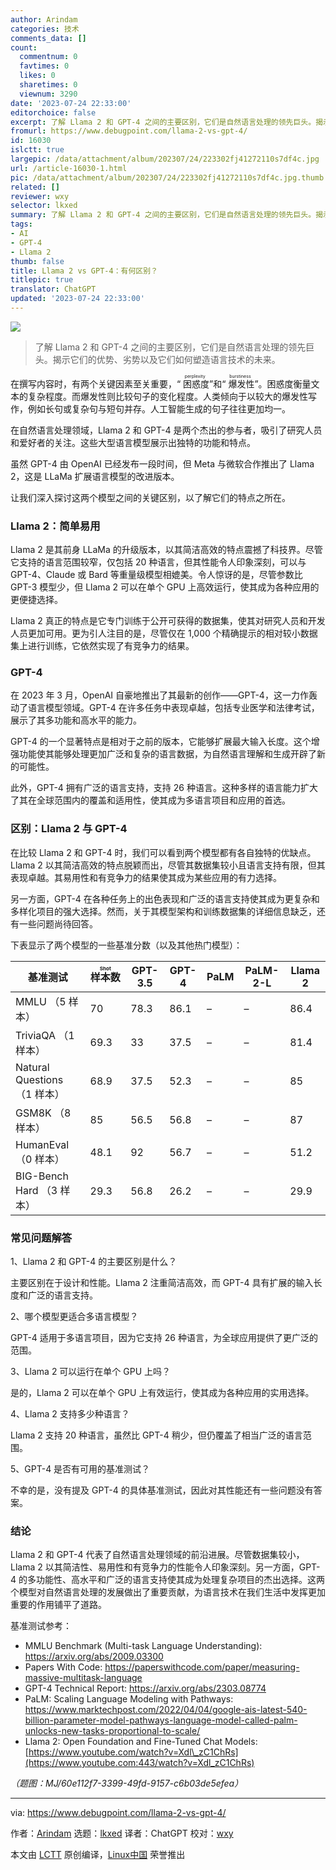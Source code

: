 ```yaml
---
author: Arindam
categories: 技术
comments_data: []
count:
  commentnum: 0
  favtimes: 0
  likes: 0
  sharetimes: 0
  viewnum: 3290
date: '2023-07-24 22:33:00'
editorchoice: false
excerpt: 了解 Llama 2 和 GPT-4 之间的主要区别，它们是自然语言处理的领先巨头。揭示它们的优势、劣势以及它们如何塑造语言技术的未来。
fromurl: https://www.debugpoint.com/llama-2-vs-gpt-4/
id: 16030
islctt: true
largepic: /data/attachment/album/202307/24/223302fj41272110s7df4c.jpg
url: /article-16030-1.html
pic: /data/attachment/album/202307/24/223302fj41272110s7df4c.jpg.thumb.jpg
related: []
reviewer: wxy
selector: lkxed
summary: 了解 Llama 2 和 GPT-4 之间的主要区别，它们是自然语言处理的领先巨头。揭示它们的优势、劣势以及它们如何塑造语言技术的未来。
tags:
- AI
- GPT-4
- Llama 2
thumb: false
title: Llama 2 vs GPT-4：有何区别？
titlepic: true
translator: ChatGPT
updated: '2023-07-24 22:33:00'
---
```


![](/data/attachment/album/202307/24/223302fj41272110s7df4c.jpg)



> 
> 了解 Llama 2 和 GPT-4 之间的主要区别，它们是自然语言处理的领先巨头。揭示它们的优势、劣势以及它们如何塑造语言技术的未来。
> 
> 
> 


在撰写内容时，有两个关键因素至关重要，“<ruby> 困惑度 <rt>  perplexity </rt></ruby>”和“<ruby> 爆发性 <rt>  burstiness </rt></ruby>”。困惑度衡量文本的复杂程度。而爆发性则比较句子的变化程度。人类倾向于以较大的爆发性写作，例如长句或复杂句与短句并存。人工智能生成的句子往往更加均一。


在自然语言处理领域，Llama 2 和 GPT-4 是两个杰出的参与者，吸引了研究人员和爱好者的关注。这些大型语言模型展示出独特的功能和特点。


虽然 GPT-4 由 OpenAI 已经发布一段时间，但 Meta 与微软合作推出了 Llama 2，这是 LLaMa 扩展语言模型的改进版本。


让我们深入探讨这两个模型之间的关键区别，以了解它们的特点之所在。


### Llama 2：简单易用


Llama 2 是其前身 LLaMa 的升级版本，以其简洁高效的特点震撼了科技界。尽管它支持的语言范围较窄，仅包括 20 种语言，但其性能令人印象深刻，可以与 GPT-4、Claude 或 Bard 等重量级模型相媲美。令人惊讶的是，尽管参数比 GPT-3 模型少，但 Llama 2 可以在单个 GPU 上高效运行，使其成为各种应用的更便捷选择。


Llama 2 真正的特点是它专门训练于公开可获得的数据集，使其对研究人员和开发人员更加可用。更为引人注目的是，尽管仅在 1,000 个精确提示的相对较小数据集上进行训练，它依然实现了有竞争力的结果。


### GPT-4


在 2023 年 3 月，OpenAI 自豪地推出了其最新的创作——GPT-4，这一力作轰动了语言模型领域。GPT-4 在许多任务中表现卓越，包括专业医学和法律考试，展示了其多功能和高水平的能力。


GPT-4 的一个显著特点是相对于之前的版本，它能够扩展最大输入长度。这个增强功能使其能够处理更加广泛和复杂的语言数据，为自然语言理解和生成开辟了新的可能性。


此外，GPT-4 拥有广泛的语言支持，支持 26 种语言。这种多样的语言能力扩大了其在全球范围内的覆盖和适用性，使其成为多语言项目和应用的首选。


### 区别：Llama 2 与 GPT-4


在比较 Llama 2 和 GPT-4 时，我们可以看到两个模型都有各自独特的优缺点。Llama 2 以其简洁高效的特点脱颖而出，尽管其数据集较小且语言支持有限，但其表现卓越。其易用性和有竞争力的结果使其成为某些应用的有力选择。


另一方面，GPT-4 在各种任务上的出色表现和广泛的语言支持使其成为更复杂和多样化项目的强大选择。然而，关于其模型架构和训练数据集的详细信息缺乏，还有一些问题尚待回答。


下表显示了两个模型的一些基准分数（以及其他热门模型）：




| 基准测试 | <ruby> 样本数 <rt>  Shot </rt></ruby> | GPT-3.5 | GPT-4 | PaLM | PaLM-2-L | Llama 2 |
| --- | --- | --- | --- | --- | --- | --- |
| MMLU （5 样本） | 70 | 78.3 | 86.1 | – | – | 86.4 |
| TriviaQA （1 样本） | 69.3 | 33 | 37.5 | – | – | 81.4 |
| Natural Questions （1 样本） | 68.9 | 37.5 | 52.3 | – | – | 85 |
| GSM8K （8 样本） | 85 | 56.5 | 56.8 | – | – | 87 |
| HumanEval （0 样本） | 48.1 | 92 | 56.7 | – | – | 51.2 |
| BIG-Bench Hard （3 样本） | 29.3 | 56.8 | 26.2 | – | – | 29.9 |


### 常见问题解答


1、Llama 2 和 GPT-4 的主要区别是什么？


主要区别在于设计和性能。Llama 2 注重简洁高效，而 GPT-4 具有扩展的输入长度和广泛的语言支持。


2、哪个模型更适合多语言模型？


GPT-4 适用于多语言项目，因为它支持 26 种语言，为全球应用提供了更广泛的范围。


3、Llama 2 可以运行在单个 GPU 上吗？


是的，Llama 2 可以在单个 GPU 上有效运行，使其成为各种应用的实用选择。


4、Llama 2 支持多少种语言？


Llama 2 支持 20 种语言，虽然比 GPT-4 稍少，但仍覆盖了相当广泛的语言范围。


5、GPT-4 是否有可用的基准测试？


不幸的是，没有提及 GPT-4 的具体基准测试，因此对其性能还有一些问题没有答案。


### 结论


Llama 2 和 GPT-4 代表了自然语言处理领域的前沿进展。尽管数据集较小，Llama 2 以其简洁性、易用性和有竞争力的性能令人印象深刻。另一方面，GPT-4 的多功能性、高水平和广泛的语言支持使其成为处理复杂项目的杰出选择。这两个模型对自然语言处理的发展做出了重要贡献，为语言技术在我们生活中发挥更加重要的作用铺平了道路。


基准测试参考：


* MMLU Benchmark (Multi-task Language Understanding): <https://arxiv.org/abs/2009.03300>
* Papers With Code: <https://paperswithcode.com/paper/measuring-massive-multitask-language>
* GPT-4 Technical Report: <https://arxiv.org/abs/2303.08774>
* PaLM: Scaling Language Modeling with Pathways: <https://www.marktechpost.com/2022/04/04/google-ais-latest-540-billion-parameter-model-pathways-language-model-called-palm-unlocks-new-tasks-proportional-to-scale/>
* Llama 2: Open Foundation and Fine-Tuned Chat Models: [https://www.youtube.com/watch?v=Xdl\_zC1ChRs](https://www.youtube.com:443/watch?v=Xdl_zC1ChRs)


*（题图：MJ/60e112f7-3399-49fd-9157-c6b03de5efea）*




---


via: <https://www.debugpoint.com/llama-2-vs-gpt-4/>


作者：[Arindam](https://www.debugpoint.com/author/admin1/) 选题：[lkxed](https://github.com/lkxed/) 译者：ChatGPT 校对：[wxy](https://github.com/wxy)


本文由 [LCTT](https://github.com/LCTT/TranslateProject) 原创编译，[Linux中国](https://linux.cn/) 荣誉推出